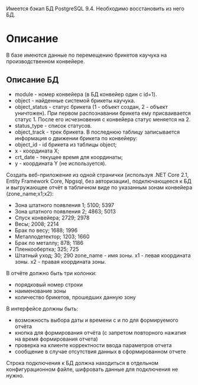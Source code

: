 Имеется бэкап БД PostgreSQL 9.4. Необходимо восстановить из него БД.

# Описание
В базе имеются данные по перемещению брикетов каучука на производственном
конвейере.
## Описание БД
 - module - номер конвейера (в БД конвейер один с id=1).
 - object - найденные системой брикеты каучука.
 - object_status - статус брикета (1 - объект создан, 2 - объект уничтожен). При первом распознавании брикета ему присваивается статус 1. 
 После его исчезновения с конвейера статус меняется на 2.
 - status_type - список статусов.
 - object_track - трек брикета. В последнюю таблицу записывается информация о движении брикета по конвейеру:
 - object_id - id брикета из таблицы object;
 - x - координата X;
 - crt_date - текущее время для координаты;
 - y - координата Y (не используется).
 
Создать веб-приложение из одной странички (используя .NET Core 2.1, Entity Framework Core, Npgsql, без авторизации), 
подключающееся к БД и выгружающее отчёт в табличном виде по указанным зонам конвейера (zone_name;x1;x2):
 - Зона штатного появления 1; 5100; 5397
 - Зона штатного появления 2; 4863; 5013
 - Спуск конвейера; 2729; 2978
 - Весы; 2008; 2214
 - Брак по весу; 1688; 1996
 - Металлодетектор; 1203; 1660
 - Брак по металлу; 878; 1186
 - Пленкообертка; 325; 725
 - Штатный уход; 30; 290
zone_name - имя зоны.
x1 - левая координата зоны.
x2 - правая координата зоны.

В отчёте должно быть три колонки:
- порядковый номер строки
- наименование зоны
- количество брикетов, прошедших данную зону

В интерфейсе должны быть:
- возможность выбора даты и времени с и по для формируемого отчёта
- кнопка для формирования отчёта (с запретом повторного нажатия на время формирования отчета)
- проверка на клиенте корректности ввода параметров отчета
- сообщение в случае отсутствия данных в сформированном отчете

Строка подключения к БД должна находиться в отдельном конфигурационном файле, шифровать данные для подключения не нужно.